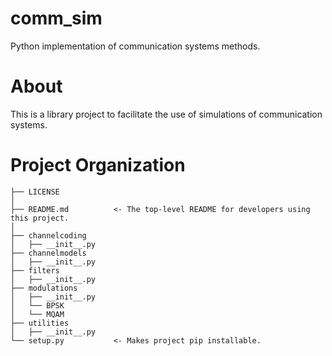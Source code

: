 # comm_sim
Python implementation of communication systems methods.



# About
This is a library project to facilitate the use of simulations of communication systems.

# Project Organization

    ├── LICENSE
    │
    ├── README.md          <- The top-level README for developers using this project.
    │
    ├── channelcoding        
    │   ├── __init__.py 
    ├── channelmodels        
    │   ├── __init__.py   
    ├── filters            
    │   ├── __init__.py    
    ├── modulations
    │   ├── __init__.py
    │   └── BPSK
    │   └── MQAM
    ├── utilities
    │   ├── __init__.py
    └── setup.py           <- Makes project pip installable.
